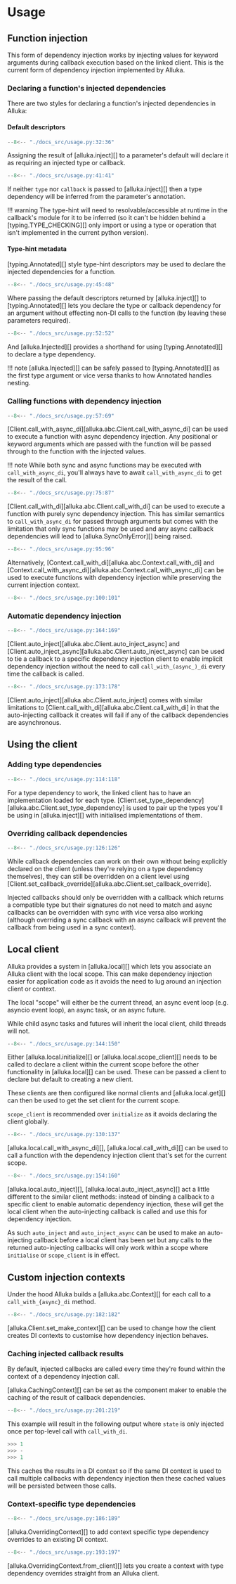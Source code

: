 # Usage

## Function injection

This form of dependency injection works by injecting values for keyword arguments during callback
execution based on the linked client. This is the current form of dependency injection implemented by
Alluka.

### Declaring a function's injected dependencies

There are two styles for declaring a function's injected dependencies in Alluka:

#### Default descriptors

```py
--8<-- "./docs_src/usage.py:32:36"
```

Assigning the result of [alluka.inject][] to a parameter's default will declare it as requiring an
injected type or callback.

```py
--8<-- "./docs_src/usage.py:41:41"

```

If neither `type` nor `callback` is passed to [alluka.inject][] then a type dependency will be
inferred from the parameter's annotation.

!!! warning
    The type-hint will need to resolvable/accessible at runtime in the callback's module for it to
    be inferred (so it can't be hidden behind a [typing.TYPE_CHECKING][] only import or using a
    type or operation that isn't implemented in the current python version).

#### Type-hint metadata

[typing.Annotated][] style type-hint descriptors may be used to declare the injected dependencies
for a function.

```py
--8<-- "./docs_src/usage.py:45:48"
```

Where passing the default descriptors returned by [alluka.inject][] to [typing.Annotated][] lets
you declare the type or callback dependency for an argument without effecting non-DI calls to the
function (by leaving these parameters required).

```py
--8<-- "./docs_src/usage.py:52:52"

```

And [alluka.Injected][] provides a shorthand for using [typing.Annotated][] to declare a type
dependency.

!!! note
    [alluka.Injected][] can be safely passed to [typing.Annotated][] as the first type argument or
    vice versa thanks to how Annotated handles nesting.

### Calling functions with dependency injection

```py
--8<-- "./docs_src/usage.py:57:69"

```

[Client.call_with_async_di][alluka.abc.Client.call_with_async_di] can be used to execute a
function with async dependency injection. Any positional or keyword arguments which are passed
with the function will be passed through to the function with the injected values.

!!! note
    While both sync and async functions may be executed with `call_with_async_di`, you'll always have to
    await `call_with_async_di` to get the result of the call.

```py
--8<-- "./docs_src/usage.py:75:87"
```

[Client.call_with_di][alluka.abc.Client.call_with_di] can be used to execute a function with
purely sync dependency injection. This has similar semantics to
`call_with_async_di` for passed through arguments but comes with the limitation that only sync
functions may be used and any async callback dependencies will lead to [alluka.SyncOnlyError][]
being raised.

```py
--8<-- "./docs_src/usage.py:95:96"
```

Alternatively, [Context.call_with_di][alluka.abc.Context.call_with_di] and
[Context.call_with_async_di][alluka.abc.Context.call_with_async_di] can be used to execute functions
with dependency injection while preserving the current injection context.

```py
--8<-- "./docs_src/usage.py:100:101"
```

<!-- TODO: revisit behaviour for when an async function with no async deps is passed to call_with_di--->

### Automatic dependency injection

```py
--8<-- "./docs_src/usage.py:164:169"
```

[Client.auto_inject][alluka.abc.Client.auto_inject_async] and
[Client.auto_inject_async][alluka.abc.Client.auto_inject_async] can be used to tie a callback to
a specific dependency injection client to enable implicit dependency injection without the need
to call `call_with_(async_)_di` every time the callback is called.

```py
--8<-- "./docs_src/usage.py:173:178"
```

[Client.auto_inject][alluka.abc.Client.auto_inject] comes with similar limitations to
[Client.call_with_di][alluka.abc.Client.call_with_di] in that the auto-injecting callback it
creates will fail if any of the callback dependencies are asynchronous.

## Using the client

<!-- TODO: add note about call chaining -->

### Adding type dependencies

```py
--8<-- "./docs_src/usage.py:114:118"
```

For a type dependency to work, the linked client has to have an implementation loaded for each type.
[Client.set_type_dependency][alluka.abc.Client.set_type_dependency] is used to pair up the types
you'll be using in [alluka.inject][] with initialised implementations of them.


### Overriding callback dependencies

```py
--8<-- "./docs_src/usage.py:126:126"
```

While callback dependencies can work on their own without being explicitly declared on the client
(unless they're relying on a type dependency themselves), they can still be overridden on a client
level using [Client.set_callback_override][alluka.abc.Client.set_callback_override].

Injected callbacks should only be overridden with a callback which returns a compatible type but
their signatures do not need to match and async callbacks can be overridden
with sync with vice versa also working (although overriding a sync callback with an async callback
will prevent the callback from being used in a sync context).

## Local client

Alluka provides a system in [alluka.local][] which lets you associate an Alluka client with the local
scope. This can make dependency injection easier for application code as it avoids the need to
lug around an injection client or context.

The local "scope" will either be the current thread, an async event loop (e.g. asyncio event loop),
an async task, or an async future.

While child async tasks and futures will inherit the local client, child threads will not.

```py
--8<-- "./docs_src/usage.py:144:150"
```

Either [alluka.local.initialize][] or [alluka.local.scope_client][] needs to be called to
declare a client within the current scope before the other functionality in [alluka.local][]
can be used. These can be passed a client to declare but default to creating a new client.

These clients are then configured like normal clients and [alluka.local.get][] can then be
used to get the set client for the current scope.

`scope_client` is recommended over `initialize` as it avoids declaring the client globally.

```py
--8<-- "./docs_src/usage.py:130:137"
```

[alluka.local.call_with_async_di][], [alluka.local.call_with_di][] can be used to call a
function with the dependency injection client that's set for the current scope.

```py
--8<-- "./docs_src/usage.py:154:160"
```

[alluka.local.auto_inject][], [alluka.local.auto_inject_async][] act a little different to
the similar client methods: instead of binding a callback to a specific client to
enable automatic dependency injection, these will get the local client when the
auto-injecting callback is called and use this for dependency injection.

As such `auto_inject` and `auto_inject_async` can be used to make an auto-injecting callback
before a local client has been set but any calls to the returned auto-injecting callbacks
will only work within a scope where `initialise` or `scope_client` is in effect.

## Custom injection contexts

Under the hood Alluka builds a [alluka.abc.Context][] for each call to a `call_with_{async}_di`
method.

```py
--8<-- "./docs_src/usage.py:182:182"
```

[alluka.Client.set_make_context][] can be used to change how the client creates DI contexts
to customise how dependency injection behaves.

### Caching injected callback results

By default, injected callbacks are called every time they're found within the context of a
dependency injection call.

[alluka.CachingContext][] can be set as the component maker to enable the caching of the
result of callback dependencies.

```py
--8<-- "./docs_src/usage.py:201:219"
```

This example will result in the following output where `state` is only injected once per
top-level call with `call_with_di`.

```py
>>> 1
>>> -
>>> 1
```

This caches the results in a DI context so if the same DI context is used to call multiple
callbacks with dependency injection then these cached values will be persisted between
those calls.

### Context-specific type dependencies

```py
--8<-- "./docs_src/usage.py:186:189"
```

[alluka.OverridingContext][] to add context specific type dependency overrides to an existing
DI context.

```py
--8<-- "./docs_src/usage.py:193:197"
```

[alluka.OverridingContext.from_client][] lets you create a context with type dependency
overrides straight from an Alluka client.

